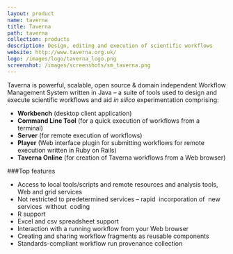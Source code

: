 ```yaml
---
layout: product
name: taverna
title: Taverna
path: taverna
collection: products
description: Design, editing and execution of scientific workflows
website: http://www.taverna.org.uk/
logo: /images/logo/taverna_logo.png
screenshot: /images/screenshots/sm_taverna.png
---
```


Taverna is  powerful, scalable, open source & domain independent Workflow Management System written in Java – a suite of tools used to
design and execute scientific workflows and aid *in silico* experimentation comprising:

 *  **Workbench** (desktop client application)
 *  **Command Line Tool** (for a quick execution of workflows from a terminal)
 *  **Server** (for remote execution of workflows)
 *  **Player** (Web interface plugin for submitting workflows for remote execution written in Ruby on Rails)
 *  **Taverna Online** (for creation of Taverna workflows from a Web browser)

###Top features

 * Access to local tools/scripts and remote resources and analysis tools, Web and grid services
 * Not restricted to predetermined services – rapid  incorporation of  new  services  without  coding
 * R support
 * Excel and csv spreadsheet support
 * Interaction with a running workflow from your Web browser
 * Creating and sharing workflow fragments as reusable components
 * Standards-compliant workflow run provenance collection
